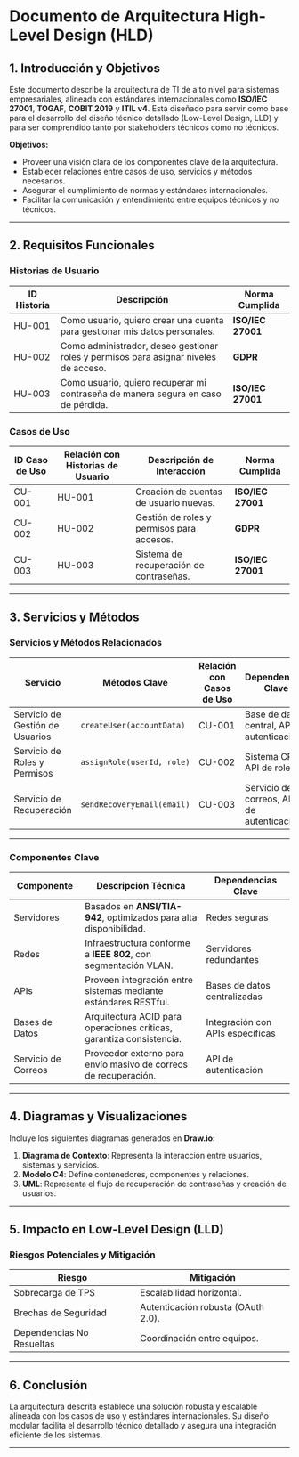 # Documento de Arquitectura High-Level Design (HLD)

## 1. Introducción y Objetivos
Este documento describe la arquitectura de TI de alto nivel para sistemas empresariales, alineada con estándares internacionales como **ISO/IEC 27001**, **TOGAF**, **COBIT 2019** y **ITIL v4**. Está diseñado para servir como base para el desarrollo del diseño técnico detallado (Low-Level Design, LLD) y para ser comprendido tanto por stakeholders técnicos como no técnicos.

**Objetivos:**
- Proveer una visión clara de los componentes clave de la arquitectura.
- Establecer relaciones entre casos de uso, servicios y métodos necesarios.
- Asegurar el cumplimiento de normas y estándares internacionales.
- Facilitar la comunicación y entendimiento entre equipos técnicos y no técnicos.

---

## 2. Requisitos Funcionales
### Historias de Usuario
| ID Historia | Descripción                                                                                        | Norma Cumplida         |
|-------------|----------------------------------------------------------------------------------------------------|------------------------|
| HU-001      | Como usuario, quiero crear una cuenta para gestionar mis datos personales.                         | **ISO/IEC 27001**     |
| HU-002      | Como administrador, deseo gestionar roles y permisos para asignar niveles de acceso.               | **GDPR**              |
| HU-003      | Como usuario, quiero recuperar mi contraseña de manera segura en caso de pérdida.                  | **ISO/IEC 27001**     |

### Casos de Uso
| ID Caso de Uso | Relación con Historias de Usuario | Descripción de Interacción                      | Norma Cumplida         |
|----------------|-----------------------------------|------------------------------------------------|------------------------|
| CU-001         | HU-001                            | Creación de cuentas de usuario nuevas.         | **ISO/IEC 27001**     |
| CU-002         | HU-002                            | Gestión de roles y permisos para accesos.      | **GDPR**              |
| CU-003         | HU-003                            | Sistema de recuperación de contraseñas.        | **ISO/IEC 27001**     |

---

## 3. Servicios y Métodos
### Servicios y Métodos Relacionados
| Servicio                 | Métodos Clave                    | Relación con Casos de Uso   | Dependencias Clave                |
|--------------------------|----------------------------------|----------------------------|-----------------------------------|
| Servicio de Gestión de Usuarios | `createUser(accountData)`       | CU-001                     | Base de datos central, API de autenticación |
| Servicio de Roles y Permisos    | `assignRole(userId, role)`       | CU-002                     | Sistema CRM, API de roles                  |
| Servicio de Recuperación        | `sendRecoveryEmail(email)`       | CU-003                     | Servicio de correos, API de autenticación  |

---

### Componentes Clave
| Componente              | Descripción Técnica                                                    | Dependencias Clave                |
|-------------------------|------------------------------------------------------------------------|-----------------------------------|
| Servidores              | Basados en **ANSI/TIA-942**, optimizados para alta disponibilidad.    | Redes seguras                    |
| Redes                   | Infraestructura conforme a **IEEE 802**, con segmentación VLAN.       | Servidores redundantes           |
| APIs                    | Proveen integración entre sistemas mediante estándares RESTful.       | Bases de datos centralizadas     |
| Bases de Datos          | Arquitectura ACID para operaciones críticas, garantiza consistencia.  | Integración con APIs específicas |
| Servicio de Correos     | Proveedor externo para envío masivo de correos de recuperación.        | API de autenticación             |

---

## 4. Diagramas y Visualizaciones
Incluye los siguientes diagramas generados en **Draw.io**:
1. **Diagrama de Contexto**: Representa la interacción entre usuarios, sistemas y servicios.
2. **Modelo C4**: Define contenedores, componentes y relaciones.
3. **UML**: Representa el flujo de recuperación de contraseñas y creación de usuarios.

---

## 5. Impacto en Low-Level Design (LLD)
### Riesgos Potenciales y Mitigación
| Riesgo                  | Mitigación                       |
|-------------------------|----------------------------------|
| Sobrecarga de TPS       | Escalabilidad horizontal.       |
| Brechas de Seguridad    | Autenticación robusta (OAuth 2.0). |
| Dependencias No Resueltas | Coordinación entre equipos.     |

---

## 6. Conclusión
La arquitectura descrita establece una solución robusta y escalable alineada con los casos de uso y estándares internacionales. Su diseño modular facilita el desarrollo técnico detallado y asegura una integración eficiente de los sistemas.

---

